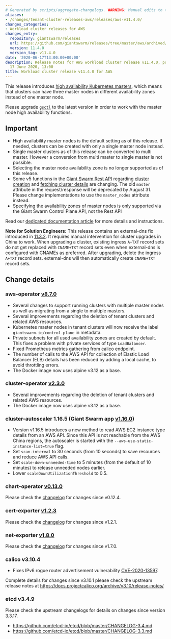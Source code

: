 ```yaml
---
# Generated by scripts/aggregate-changelogs. WARNING: Manual edits to this files will be overwritten.
aliases:
- /changes/tenant-cluster-releases-aws/releases/aws-v11.4.0/
changes_categories:
- Workload cluster releases for AWS
changes_entry:
  repository: giantswarm/releases
  url: https://github.com/giantswarm/releases/tree/master/aws/archived/v11.4.0
  version: 11.4.0
  version_tag: v11.4.0
date: '2020-06-17T13:00:00+00:00'
description: Release notes for AWS workload cluster release v11.4.0, published on
  17 June 2020, 13:00
title: Workload cluster release v11.4.0 for AWS
---
```


This release introduces [high availability Kubernetes masters](https://docs.giantswarm.io/basics/ha-masters/),
which means that clusters can have three master nodes in different availability zones
instead of one master node.

Please upgrade [`gsctl`](https://docs.giantswarm.io/reference/gsctl/#install) to the latest
version in order to work with the master node high availability functions.

## Important

- High availability master nodes is the default setting as of this release. If needed,
  clusters can be created with only a single master node instead.
- Single master clusters as of this release can be converted to multi master. However
  a conversion from multi master to single master is not possible.
- Selecting the master node availability zone is no longer supported as of this release.
- Some v5 functions in the [Giant Swarm Rest API](https://docs.giantswarm.io/api/) regarding
  [cluster creation](https://docs.giantswarm.io/api/#operation/addClusterV5) and [fetching
  cluster details](https://docs.giantswarm.io/api/#operation/getClusterV5) are changing.
  The old `master` attribute in the request/response will be deprecated by August 31.
  Please change implementations to use the `master_nodes` attribute instead.
- Specifying the availability zones of master nodes is only supported via the Giant Swarm
  Control Plane API, not the Rest API

Read our [dedicated documentation article](https://docs.giantswarm.io/basics/ha-masters/)
for more details and instructions.

**Note for Solution Engineers:** This release contains an external-dns fix introduced in
[11.3.2](https://docs.giantswarm.io/changes/tenant-cluster-releases-aws/releases/aws-v11.3.2/).
It requires manual intervention for cluster upgrades in China to work. When upgrading a
cluster, existing ingress `A+TXT` record sets do not get replaced with `CNAME+TXT` record sets
even when external-dns is configured with CNAMEs as preferred. After upgrading, delete the
ingress `A+TXT` record sets. external-dns will then automatically create `CNAME+TXT` record
sets.

## Change details

### aws-operator [v8.7.0](https://github.com/giantswarm/aws-operator/releases/tag/v8.7.0)

- Several changes to support running clusters with multiple master nodes as well as migrating
  from a single to multiple masters.
- Several improvements regarding the deletion of tenant clusters and related AWS resources.
- Kubernetes master nodes in tenant clusters will now receive the label
  `giantswarm.io/control-plane` in metadata.
- Private subnets for all used availability zones are created by default. This fixes a problem
  with private services of type `LoadBalancer`.
- Fixed Prometheus metrics gathering from calico endpoint.
- The number of calls to the AWS API for collection of Elastic Load Balancer (ELB) details
  has been reduced by adding a local cache, to avoid throttling errors.
- The Docker image now uses alpine v3.12 as a base.

### cluster-operator [v2.3.0](https://github.com/giantswarm/cluster-operator/releases/tag/v2.3.0)

- Several improvements regarding the deletion of tenant clusters and related AWS resources.
- The Docker image now uses alpine v3.12 as a base.

### cluster-autoscaler 1.16.5 (Giant Swarm app [v1.16.0](https://github.com/giantswarm/cluster-autoscaler-app/blob/master/CHANGELOG.md))

- Version v1.16.5 introduces a new method to read AWS EC2 instance type details from an AWS API.
  Since this API is not reachable from the AWS China regions, the autoscaler is started with the
  `--aws-use-static-instance-list=true` flag.
- Set `scan-interval` to 30 seconds (from 10 seconds) to save resources and reduce AWS API calls.
- Set `scale-down-unneeded-time` to 5 minutes (from the default of 10 minutes) to release unneeded
  nodes earlier.
- Lower `scaleDownUtilizationThreshold` to 0.5.

### chart-operator [v0.13.0](https://github.com/giantswarm/chart-operator/releases/tag/v0.13.0)

Please check the [changelog](https://github.com/giantswarm/chart-operator/blob/master/CHANGELOG.md)
for changes since v0.12.4.

### cert-exporter [v1.2.3](https://github.com/giantswarm/cert-exporter/releases/tag/v1.2.3)

Please check the [changelog](https://github.com/giantswarm/cert-exporter/blob/master/CHANGELOG.md)
for changes since v1.2.1.

### net-exporter [v1.8.0](https://github.com/giantswarm/net-exporter/releases/tag/v1.8.0)

Please check the [changelog](https://github.com/giantswarm/net-exporter/blob/master/CHANGELOG.md)
for changes since v1.7.0.

### calico v3.10.4

- Fixes IPv6 rogue router advertisement vulnerability
  [CVE-2020-13597](https://cve.mitre.org/cgi-bin/cvename.cgi?name=CVE-2020-13597).

Complete details for changes since v3.10.1 please check the upstream release notes at
https://docs.projectcalico.org/archive/v3.10/release-notes/

### etcd v3.4.9

Please check the upstream changelogs for details on changes since version 3.3.17.

- https://github.com/etcd-io/etcd/blob/master/CHANGELOG-3.4.md
- https://github.com/etcd-io/etcd/blob/master/CHANGELOG-3.3.md
